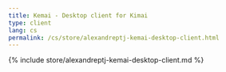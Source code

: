```yaml
---
title: Kemai - Desktop client for Kimai
type: client
lang: cs
permalink: /cs/store/alexandreptj-kemai-desktop-client.html
---
```


{% include store/alexandreptj-kemai-desktop-client.md %}
